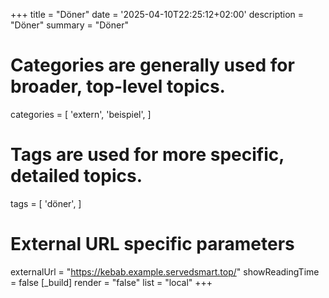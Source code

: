 +++
title = "Döner"
date = '2025-04-10T22:25:12+02:00'
description = "Döner"
summary = "Döner"
# Categories are generally used for broader, top-level topics.
categories = [
 'extern',
 'beispiel',
]
# Tags are used for more specific, detailed topics.
tags = [
 'döner',
]
# External URL specific parameters
externalUrl = "https://kebab.example.servedsmart.top/"
showReadingTime = false
[_build]
render = "false"
list = "local"
+++
